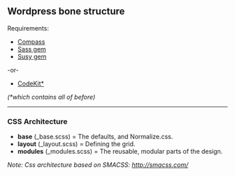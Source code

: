 ## Wordpress bone structure

Requirements: 
+ [Compass](http://compass-style.org/) 
+ [Sass gem](http://rubygems.org/gems/sass) 
+ [Susy gem](http://rubygems.org/search?utf8=%E2%9C%93&query=susy)  

-or-

+ [CodeKit*](http://incident57.com/codekit/) 

*(\*which contains all of before)*

------------
### CSS Architecture

+ **base** (_base.scss) = The defaults, and Normalize.css.
+ **layout** (_layout.scss) = Defining the grid. 
+ **modules** (_modules.scss) = The reusable, modular parts of the design. 

*Note: Css architecture based on SMACSS: http://smacss.com/*


